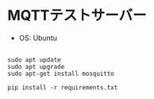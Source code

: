 # MQTTテストサーバー
- OS: Ubuntu

##
```commandline
sudo apt update
sudo apt upgrade
sudo apt-get install mosquitto
```

```commandline
pip install -r requirements.txt
```